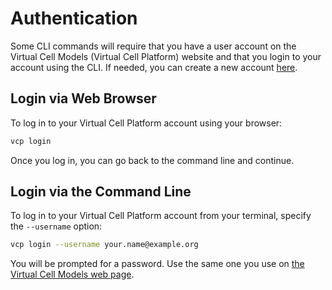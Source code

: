 # Authentication

Some CLI commands will require that you have a user account on the Virtual
Cell Models (Virtual Cell Platform) website and that you login to your account using the CLI. If needed, you
can create a new account [here](https://virtualcellmodels.cziscience.com/).


## Login via Web Browser

To log in to your Virtual Cell Platform account using your browser:

```bash
vcp login
```

Once you log in, you can go back to the command line and continue.


## Login via the Command Line

To log in to your Virtual Cell Platform account from your terminal, specify the `--username` option:

```bash
vcp login --username your.name@example.org
```

You will be prompted for a password. Use the same one you use on [the
Virtual Cell Models web page](https://virtualcellmodels.cziscience.com).
